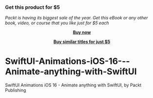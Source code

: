 
### Get this product for $5

<i>Packt is having its biggest sale of the year. Get this eBook or any other book, video, or course that you like just for $5 each</i>


<b><p align='center'>[Buy now](https://packt.link/9781801077088)</p></b>


<b><p align='center'>[Buy similar titles for just $5](https://subscription.packtpub.com/search)</p></b>


# SwiftUI-Animations-iOS-16---Animate-anything-with-SwiftUI
SwiftUI Animations iOS 16 - Animate anything with SwiftUI, by Packt Publishing
